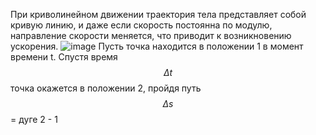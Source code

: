 При криволинейном движении траектория тела представляет собой кривую линию, и даже если скорость постоянна по модулю, направление скорости меняется, что приводит к возникновению ускорения.
![image](https://github.com/user-attachments/assets/5e808ea4-f48b-4f8f-926b-8fef6813795c)
  Пусть точка находится в положении 1 в момент времени t. Спустя время $$\Delta t$$ точка окажется в положении 2, пройдя путь  $$\Delta s$$ = дуге 2 - 1
